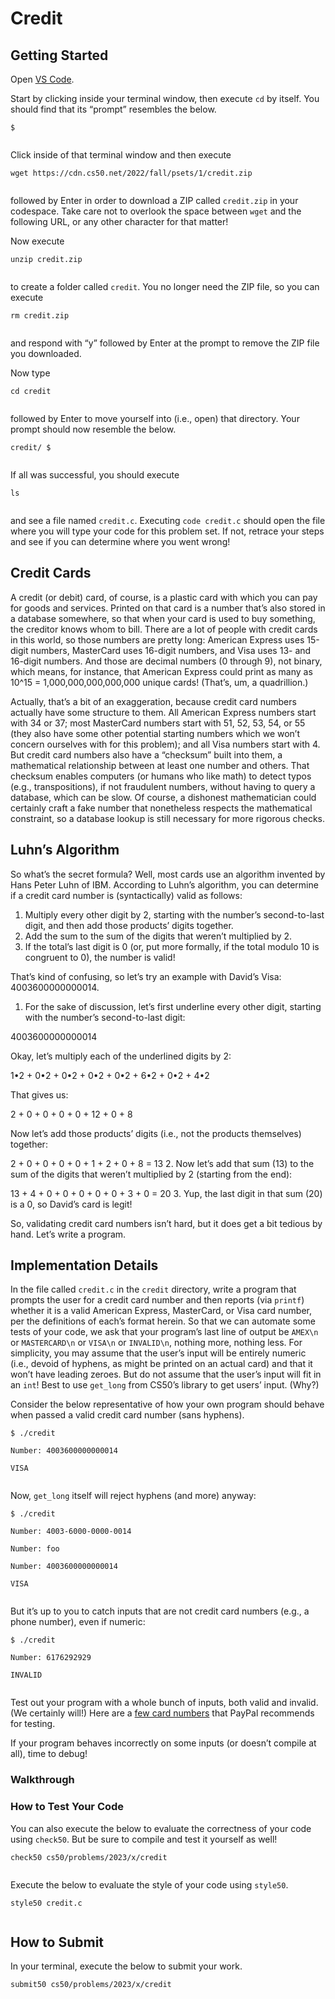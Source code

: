 # Credit


## Getting Started


Open [VS Code](https://code.cs50.io/).


Start by clicking inside your terminal window, then execute `cd` by itself. You should find that its “prompt” resembles the below.



```
$


```

Click inside of that terminal window and then execute



```
wget https://cdn.cs50.net/2022/fall/psets/1/credit.zip


```

followed by Enter in order to download a ZIP called `credit.zip` in your codespace. Take care not to overlook the space between `wget` and the following URL, or any other character for that matter!


Now execute



```
unzip credit.zip


```

to create a folder called `credit`. You no longer need the ZIP file, so you can execute



```
rm credit.zip


```

and respond with “y” followed by Enter at the prompt to remove the ZIP file you downloaded.


Now type



```
cd credit


```

followed by Enter to move yourself into (i.e., open) that directory. Your prompt should now resemble the below.



```
credit/ $


```

If all was successful, you should execute



```
ls


```

and see a file named `credit.c`. Executing `code credit.c` should open the file where you will type your code for this problem set. If not, retrace your steps and see if you can determine where you went wrong!


## Credit Cards


A credit (or debit) card, of course, is a plastic card with which you can pay for goods and services. Printed on that card is a number that’s also stored in a database somewhere, so that when your card is used to buy something, the creditor knows whom to bill. There are a lot of people with credit cards in this world, so those numbers are pretty long: American Express uses 15-digit numbers, MasterCard uses 16-digit numbers, and Visa uses 13- and 16-digit numbers. And those are decimal numbers (0 through 9), not binary, which means, for instance, that American Express could print as many as 10^15 = 1,000,000,000,000,000 unique cards! (That’s, um, a quadrillion.)


Actually, that’s a bit of an exaggeration, because credit card numbers actually have some structure to them. All American Express numbers start with 34 or 37; most MasterCard numbers start with 51, 52, 53, 54, or 55 (they also have some other potential starting numbers which we won’t concern ourselves with for this problem); and all Visa numbers start with 4. But credit card numbers also have a “checksum” built into them, a mathematical relationship between at least one number and others. That checksum enables computers (or humans who like math) to detect typos (e.g., transpositions), if not fraudulent numbers, without having to query a database, which can be slow. Of course, a dishonest mathematician could certainly craft a fake number that nonetheless respects the mathematical constraint, so a database lookup is still necessary for more rigorous checks.


## Luhn’s Algorithm


So what’s the secret formula? Well, most cards use an algorithm invented by Hans Peter Luhn of IBM. According to Luhn’s algorithm, you can determine if a credit card number is (syntactically) valid as follows:


1. Multiply every other digit by 2, starting with the number’s second-to-last digit, and then add those products’ digits together.
2. Add the sum to the sum of the digits that weren’t multiplied by 2.
3. If the total’s last digit is 0 (or, put more formally, if the total modulo 10 is congruent to 0), the number is valid!


That’s kind of confusing, so let’s try an example with David’s Visa: 4003600000000014.


1. For the sake of discussion, let’s first underline every other digit, starting with the number’s second-to-last digit:


4003600000000014


Okay, let’s multiply each of the underlined digits by 2:


1•2 + 0•2 + 0•2 + 0•2 + 0•2 + 6•2 + 0•2 + 4•2


That gives us:


2 + 0 + 0 + 0 + 0 + 12 + 0 + 8


Now let’s add those products’ digits (i.e., not the products themselves) together:


2 + 0 + 0 + 0 + 0 + 1 + 2 + 0 + 8 = 13
2. Now let’s add that sum (13) to the sum of the digits that weren’t multiplied by 2 (starting from the end):


13 + 4 + 0 + 0 + 0 + 0 + 0 + 3 + 0 = 20
3. Yup, the last digit in that sum (20) is a 0, so David’s card is legit!


So, validating credit card numbers isn’t hard, but it does get a bit tedious by hand. Let’s write a program.


## Implementation Details


In the file called `credit.c` in the `credit` directory, write a program that prompts the user for a credit card number and then reports (via `printf`) whether it is a valid American Express, MasterCard, or Visa card number, per the definitions of each’s format herein. So that we can automate some tests of your code, we ask that your program’s last line of output be `AMEX\n` or `MASTERCARD\n` or `VISA\n` or `INVALID\n`, nothing more, nothing less. For simplicity, you may assume that the user’s input will be entirely numeric (i.e., devoid of hyphens, as might be printed on an actual card) and that it won’t have leading zeroes. But do not assume that the user’s input will fit in an `int`! Best to use `get_long` from CS50’s library to get users’ input. (Why?)


Consider the below representative of how your own program should behave when passed a valid credit card number (sans hyphens).



```
$ ./credit

Number: 4003600000000014

VISA


```

Now, `get_long` itself will reject hyphens (and more) anyway:



```
$ ./credit

Number: 4003-6000-0000-0014

Number: foo

Number: 4003600000000014

VISA


```

But it’s up to you to catch inputs that are not credit card numbers (e.g., a phone number), even if numeric:



```
$ ./credit

Number: 6176292929

INVALID


```

Test out your program with a whole bunch of inputs, both valid and invalid. (We certainly will!) Here are a [few card numbers](https://developer.paypal.com/api/nvp-soap/payflow/integration-guide/test-transactions/#standard-test-cards) that PayPal recommends for testing.


If your program behaves incorrectly on some inputs (or doesn’t compile at all), time to debug!


### Walkthrough



### How to Test Your Code


You can also execute the below to evaluate the correctness of your code using `check50`. But be sure to compile and test it yourself as well!



```
check50 cs50/problems/2023/x/credit


```

Execute the below to evaluate the style of your code using `style50`.



```
style50 credit.c


```

## How to Submit


In your terminal, execute the below to submit your work.



```
submit50 cs50/problems/2023/x/credit


```






